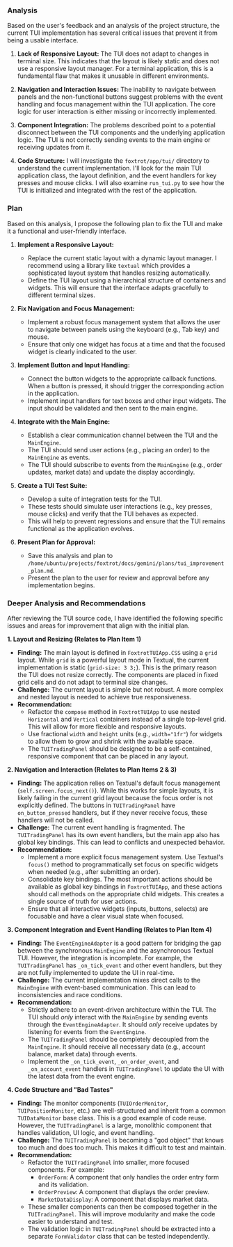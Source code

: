 ### Analysis

Based on the user's feedback and an analysis of the project structure, the current TUI implementation has several critical issues that prevent it from being a usable interface.

1.  **Lack of Responsive Layout:** The TUI does not adapt to changes in terminal size. This indicates that the layout is likely static and does not use a responsive layout manager. For a terminal application, this is a fundamental flaw that makes it unusable in different environments.

2.  **Navigation and Interaction Issues:** The inability to navigate between panels and the non-functional buttons suggest problems with the event handling and focus management within the TUI application. The core logic for user interaction is either missing or incorrectly implemented.

3.  **Component Integration:** The problems described point to a potential disconnect between the TUI components and the underlying application logic. The TUI is not correctly sending events to the main engine or receiving updates from it.

4.  **Code Structure:** I will investigate the `foxtrot/app/tui/` directory to understand the current implementation. I'll look for the main TUI application class, the layout definition, and the event handlers for key presses and mouse clicks. I will also examine `run_tui.py` to see how the TUI is initialized and integrated with the rest of the application.

### Plan

Based on this analysis, I propose the following plan to fix the TUI and make it a functional and user-friendly interface.

1.  **Implement a Responsive Layout:**
    *   Replace the current static layout with a dynamic layout manager. I recommend using a library like `textual` which provides a sophisticated layout system that handles resizing automatically.
    *   Define the TUI layout using a hierarchical structure of containers and widgets. This will ensure that the interface adapts gracefully to different terminal sizes.

2.  **Fix Navigation and Focus Management:**
    *   Implement a robust focus management system that allows the user to navigate between panels using the keyboard (e.g., Tab key) and mouse.
    *   Ensure that only one widget has focus at a time and that the focused widget is clearly indicated to the user.

3.  **Implement Button and Input Handling:**
    *   Connect the button widgets to the appropriate callback functions. When a button is pressed, it should trigger the corresponding action in the application.
    *   Implement input handlers for text boxes and other input widgets. The input should be validated and then sent to the main engine.

4.  **Integrate with the Main Engine:**
    *   Establish a clear communication channel between the TUI and the `MainEngine`.
    *   The TUI should send user actions (e.g., placing an order) to the `MainEngine` as events.
    *   The TUI should subscribe to events from the `MainEngine` (e.g., order updates, market data) and update the display accordingly.

5.  **Create a TUI Test Suite:**
    *   Develop a suite of integration tests for the TUI.
    *   These tests should simulate user interactions (e.g., key presses, mouse clicks) and verify that the TUI behaves as expected.
    *   This will help to prevent regressions and ensure that the TUI remains functional as the application evolves.

6.  **Present Plan for Approval:**
    *   Save this analysis and plan to `/home/ubuntu/projects/foxtrot/docs/gemini/plans/tui_improvement_plan.md`.
    *   Present the plan to the user for review and approval before any implementation begins.

### Deeper Analysis and Recommendations

After reviewing the TUI source code, I have identified the following specific issues and areas for improvement that align with the initial plan.

**1. Layout and Resizing (Relates to Plan Item 1)**

*   **Finding:** The main layout is defined in `FoxtrotTUIApp.CSS` using a `grid` layout. While `grid` is a powerful layout mode in Textual, the current implementation is static (`grid-size: 3 3;`). This is the primary reason the TUI does not resize correctly. The components are placed in fixed grid cells and do not adapt to terminal size changes.
*   **Challenge:** The current layout is simple but not robust. A more complex and nested layout is needed to achieve true responsiveness.
*   **Recommendation:**
    *   Refactor the `compose` method in `FoxtrotTUIApp` to use nested `Horizontal` and `Vertical` containers instead of a single top-level grid. This will allow for more flexible and responsive layouts.
    *   Use fractional `width` and `height` units (e.g., `width="1fr"`) for widgets to allow them to grow and shrink with the available space.
    *   The `TUITradingPanel` should be designed to be a self-contained, responsive component that can be placed in any layout.

**2. Navigation and Interaction (Relates to Plan Items 2 & 3)**

*   **Finding:** The application relies on Textual's default focus management (`self.screen.focus_next()`). While this works for simple layouts, it is likely failing in the current grid layout because the focus order is not explicitly defined. The buttons in `TUITradingPanel` have `on_button_pressed` handlers, but if they never receive focus, these handlers will not be called.
*   **Challenge:** The current event handling is fragmented. The `TUITradingPanel` has its own event handlers, but the main app also has global key bindings. This can lead to conflicts and unexpected behavior.
*   **Recommendation:**
    *   Implement a more explicit focus management system. Use Textual's `focus()` method to programmatically set focus on specific widgets when needed (e.g., after submitting an order).
    *   Consolidate key bindings. The most important actions should be available as global key bindings in `FoxtrotTUIApp`, and these actions should call methods on the appropriate child widgets. This creates a single source of truth for user actions.
    *   Ensure that all interactive widgets (inputs, buttons, selects) are focusable and have a clear visual state when focused.

**3. Component Integration and Event Handling (Relates to Plan Item 4)**

*   **Finding:** The `EventEngineAdapter` is a good pattern for bridging the gap between the synchronous `MainEngine` and the asynchronous Textual TUI. However, the integration is incomplete. For example, the `TUITradingPanel` has `_on_tick_event` and other event handlers, but they are not fully implemented to update the UI in real-time.
*   **Challenge:** The current implementation mixes direct calls to the `MainEngine` with event-based communication. This can lead to inconsistencies and race conditions.
*   **Recommendation:**
    *   Strictly adhere to an event-driven architecture within the TUI. The TUI should *only* interact with the `MainEngine` by sending events through the `EventEngineAdapter`. It should *only* receive updates by listening for events from the `EventEngine`.
    *   The `TUITradingPanel` should be completely decoupled from the `MainEngine`. It should receive all necessary data (e.g., account balance, market data) through events.
    *   Implement the `_on_tick_event`, `_on_order_event`, and `_on_account_event` handlers in `TUITradingPanel` to update the UI with the latest data from the event engine.

**4. Code Structure and "Bad Tastes"**

*   **Finding:** The monitor components (`TUIOrderMonitor`, `TUIPositionMonitor`, etc.) are well-structured and inherit from a common `TUIDataMonitor` base class. This is a good example of code reuse. However, the `TUITradingPanel` is a large, monolithic component that handles validation, UI logic, and event handling.
*   **Challenge:** The `TUITradingPanel` is becoming a "god object" that knows too much and does too much. This makes it difficult to test and maintain.
*   **Recommendation:**
    *   Refactor the `TUITradingPanel` into smaller, more focused components. For example:
        *   `OrderForm`: A component that only handles the order entry form and its validation.
        *   `OrderPreview`: A component that displays the order preview.
        *   `MarketDataDisplay`: A component that displays market data.
    *   These smaller components can then be composed together in the `TUITradingPanel`. This will improve modularity and make the code easier to understand and test.
    *   The validation logic in `TUITradingPanel` should be extracted into a separate `FormValidator` class that can be tested independently.